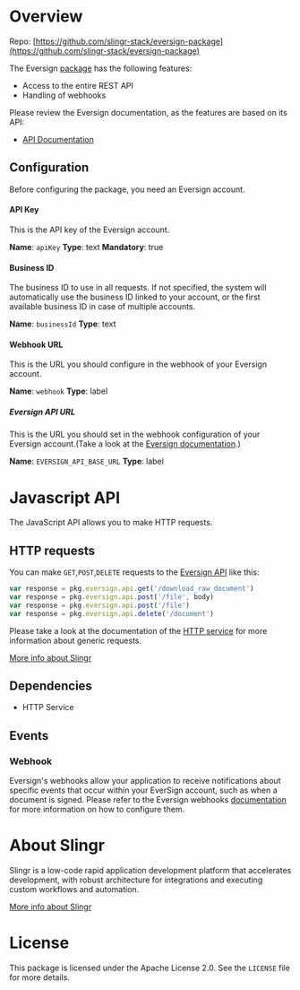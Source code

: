 # Overview

Repo: [https://github.com/slingr-stack/eversign-package](https://github.com/slingr-stack/eversign-package)

The Eversign [package](https://platform-docs.slingr.io/dev-reference/data-model-and-logic/packages/) has the following features:
 
- Access to the entire REST API
- Handling of webhooks

Please review the Eversign documentation, as the features are based on its API:

- [API Documentation](https://eversign.com/api/documentation)

## Configuration

Before configuring the package, you need an Eversign account.

#### API Key

This is the API key of the Eversign account.

**Name**: `apiKey`
**Type**: text
**Mandatory**: true

#### Business ID

The business ID to use in all requests. If not specified, the system will automatically use the business ID linked to your account, or the first available business ID in case of multiple accounts.

**Name**: `businessId`
**Type**: text

#### Webhook URL

This is the URL you should configure in the webhook of your Eversign account.

**Name**: `webhook`
**Type**: label

##### Eversign API URL

This is the URL you should set in the webhook configuration of your Eversign account.(Take a look at the [Eversign documentation](https://eversign.com/api/documentation/).)

**Name**: `EVERSIGN_API_BASE_URL`
**Type**: label

# Javascript API

The JavaScript API allows you to make HTTP requests.

## HTTP requests
You can make `GET`,`POST`,`DELETE` requests to the [Eversign API](https://eversign.com/api/documentation/methods) like this:
```javascript
var response = pkg.eversign.api.get('/download_raw_document')
var response = pkg.eversign.api.post('/file', body)
var response = pkg.eversign.api.post('/file')
var response = pkg.eversign.api.delete('/document')
```

Please take a look at the documentation of the [HTTP service](https://github.com/slingr-stack/http-service)
for more information about generic requests.

[More info about Slingr](https://slingr.io)

## Dependencies
* HTTP Service

## Events
### Webhook

Eversign's webhooks allow your application to receive notifications about specific events that occur within your EverSign account, such as when a document is signed.
Please refer to the Eversign webhooks [documentation](https://help.eversign.com/hc/en-us/articles/9170555745565-Webhooks) for more information on how to configure them.

# About Slingr

Slingr is a low-code rapid application development platform that accelerates development, with robust architecture for integrations and executing custom workflows and automation.

[More info about Slingr](https://slingr.io)

# License

This package is licensed under the Apache License 2.0. See the `LICENSE` file for more details.
